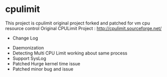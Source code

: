 cpulimit
========

This project is cpulimit original project forked and patched for vm cpu resource control
Original CPULimit Project : http://cpulimit.sourceforge.net/

* Change Log
- Daemonization
- Detecting Multi CPU Limit working about same process
- Support SysLog
- Patched Hurge kernel time issue
- Patched minor bug and issue
